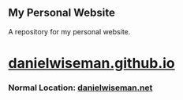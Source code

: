 ## My Personal Website
 
A repository for my personal website.


# [danielwiseman.github.io](https://dan-wiseman94.github.io/danielwiseman.github.io/)

### Normal Location: [danielwiseman.net](https://danielwiseman.net)

